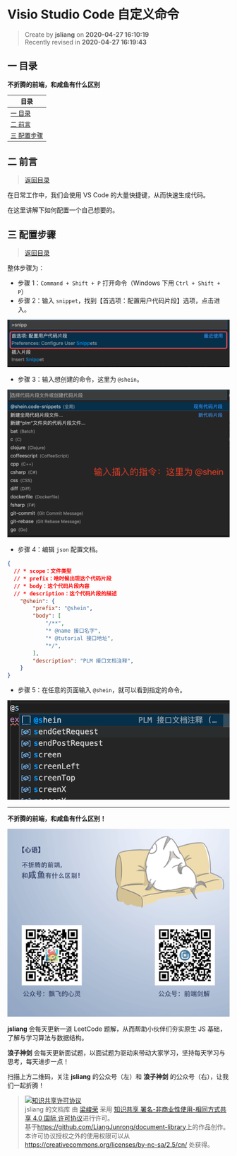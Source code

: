 Visio Studio Code 自定义命令
===

> Create by **jsliang** on **2020-04-27 16:10:19**  
> Recently revised in **2020-04-27 16:19:43**

## <a name="chapter-one" id="chapter-one"></a>一 目录

**不折腾的前端，和咸鱼有什么区别**

| 目录 |
| --- | 
| [一 目录](#chapter-one) | 
| <a name="catalog-chapter-two" id="catalog-chapter-two"></a>[二 前言](#chapter-two) |
| <a name="catalog-chapter-three" id="catalog-chapter-three"></a>[三 配置步骤](#chapter-three) |

## <a name="chapter-two" id="chapter-two"></a>二 前言

> [返回目录](#chapter-one)

在日常工作中，我们会使用 VS Code 的大量快捷键，从而快速生成代码。

在这里讲解下如何配置一个自己想要的。

## <a name="chapter-three" id="chapter-three"></a>三 配置步骤

> [返回目录](#chapter-one)

整体步骤为：

* 步骤 1：`Command + Shift + P` 打开命令（Windows 下用 `Ctrl + Shift + P`）
* 步骤 2：输入 `snippet`，找到【首选项：配置用户代码片段】选项，点击进入。

![图](../../../public-repertory/img/other-tool-vscode-1.png)

* 步骤 3：输入想创建的命令，这里为 `@shein`。

![图](../../../public-repertory/img/other-tool-vscode-2.png)

* 步骤 4：编辑 `json` 配置文档。

```json
{
  // * scope：文件类型
  // * prefix：啥时候出现这个代码片段
  // * body：这个代码片段内容
  // * description：这个代码片段的描述
	"@shein": {
		"prefix": "@shein",
		"body": [
			"/**",
			"* @name 接口名字",
			"* @tutorial 接口地址",
			"*/",
		],
		"description": "PLM 接口文档注释",
	}
}
```

* 步骤 5：在任意的页面输入 `@shein`，就可以看到指定的命令。

![图](../../../public-repertory/img/other-tool-vscode-3.png)

---

**不折腾的前端，和咸鱼有什么区别！**

![图](../../../public-repertory/img/z-index-small.png)

**jsliang** 会每天更新一道 LeetCode 题解，从而帮助小伙伴们夯实原生 JS 基础，了解与学习算法与数据结构。

**浪子神剑** 会每天更新面试题，以面试题为驱动来带动大家学习，坚持每天学习与思考，每天进步一点！

扫描上方二维码，关注 **jsliang** 的公众号（左）和 **浪子神剑** 的公众号（右），让我们一起折腾！

> <a rel="license" href="http://creativecommons.org/licenses/by-nc-sa/4.0/"><img alt="知识共享许可协议" style="border-width:0" src="https://i.creativecommons.org/l/by-nc-sa/4.0/88x31.png" /></a><br /><span xmlns:dct="http://purl.org/dc/terms/" property="dct:title">jsliang 的文档库</span> 由 <a xmlns:cc="http://creativecommons.org/ns#" href="https://github.com/LiangJunrong/document-library" property="cc:attributionName" rel="cc:attributionURL">梁峻荣</a> 采用 <a rel="license" href="http://creativecommons.org/licenses/by-nc-sa/4.0/">知识共享 署名-非商业性使用-相同方式共享 4.0 国际 许可协议</a>进行许可。<br />基于<a xmlns:dct="http://purl.org/dc/terms/" href="https://github.com/LiangJunrong/document-library" rel="dct:source">https://github.com/LiangJunrong/document-library</a>上的作品创作。<br />本许可协议授权之外的使用权限可以从 <a xmlns:cc="http://creativecommons.org/ns#" href="https://creativecommons.org/licenses/by-nc-sa/2.5/cn/" rel="cc:morePermissions">https://creativecommons.org/licenses/by-nc-sa/2.5/cn/</a> 处获得。